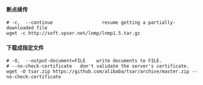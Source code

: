 
#### 断点续传
    # -c,  --continue                  resume getting a partially-downloaded file
    wget -c http://soft.vpser.net/lnmp/lnmp1.5.tar.gz
    
#### 下载成指定文件

	# -O,  --output-document=FILE    write documents to FILE.
	# --no-check-certificate   don't validate the server's certificate.
	wget -O tsar.zip https://github.com/alibaba/tsar/archive/master.zip --no-check-certificate